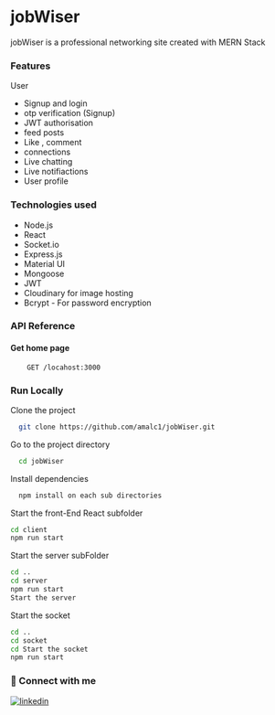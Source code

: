 
# jobWiser
jobWiser is a professional networking site created with MERN Stack



### Features 
User
- Signup and login
- otp verification (Signup)
- JWT authorisation
- feed posts 
- Like , comment 
- connections
- Live chatting 
- Live notifiactions  
- User profile 


### Technologies used
- Node.js 
- React 
- Socket.io
- Express.js
- Material UI
- Mongoose
- JWT
- Cloudinary for image hosting
- Bcrypt - For password encryption



### API Reference

#### Get home page

```http
    GET /locahost:3000
```









### Run Locally

Clone the project

```bash
  git clone https://github.com/amalc1/jobWiser.git
```

Go to the project directory

```bash
  cd jobWiser
```

Install dependencies

```bash
  npm install on each sub directories
```
 Start the front-End React subfolder
```bash
cd client
npm run start 
```
 Start the server subFolder
```bash
cd ..
cd server
npm run start 
Start the server
```
Start the socket
```bash
cd ..
cd socket
cd Start the socket
npm run start 
```



### 🔗 Connect with me
[![linkedin](https://img.shields.io/badge/linkedin-0A66C2?style=for-the-badge&logo=linkedin&logoColor=white)](https://www.linkedin.com/in/amal-c-612216217/)
